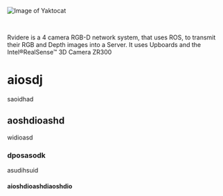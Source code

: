 ![Image of Yaktocat](https://github.com/DonHaul/Rvidere/blob/master/logo.png)

<br>

Rvidere is a 4 camera RGB-D network system, that uses ROS, to transmit their RGB and Depth images into a Server. It uses Upboards and the Intel®RealSense™ 3D Camera ZR300


# aiosdj
saoidhad
## aoshdioashd
widioasd
### dposasodk
asudihsuid
#### aioshdioashdiaoshdio
